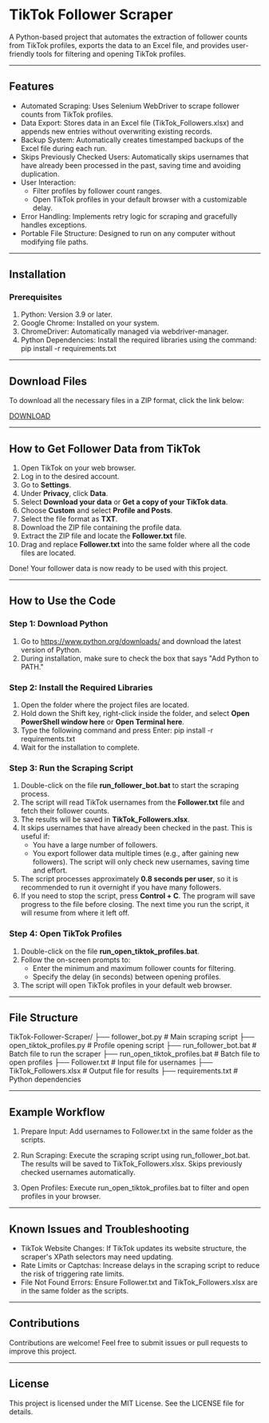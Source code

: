 # TikTok Follower Scraper

A Python-based project that automates the extraction of follower counts from TikTok profiles, exports the data to an Excel file, and provides user-friendly tools for filtering and opening TikTok profiles.

---

## Features

- Automated Scraping: Uses Selenium WebDriver to scrape follower counts from TikTok profiles.
- Data Export: Stores data in an Excel file (TikTok_Followers.xlsx) and appends new entries without overwriting existing records.
- Backup System: Automatically creates timestamped backups of the Excel file during each run.
- Skips Previously Checked Users: Automatically skips usernames that have already been processed in the past, saving time and avoiding duplication.
- User Interaction:
  - Filter profiles by follower count ranges.
  - Open TikTok profiles in your default browser with a customizable delay.
- Error Handling: Implements retry logic for scraping and gracefully handles exceptions.
- Portable File Structure: Designed to run on any computer without modifying file paths.

---

## Installation

### Prerequisites
1. Python: Version 3.9 or later.
2. Google Chrome: Installed on your system.
3. ChromeDriver: Automatically managed via webdriver-manager.
4. Python Dependencies: Install the required libraries using the command:
   pip install -r requirements.txt

---

## Download Files

To download all the necessary files in a ZIP format, click the link below:

[DOWNLOAD](https://drive.google.com/file/d/1HqVkZUtbTZREffDPnO6F0skJbO4DxiQj/view?usp=sharing)

---

## How to Get Follower Data from TikTok

1. Open TikTok on your web browser.
2. Log in to the desired account.
3. Go to **Settings**.
4. Under **Privacy**, click **Data**.
5. Select **Download your data** or **Get a copy of your TikTok data**.
6. Choose **Custom** and select **Profile and Posts**.
7. Select the file format as **TXT**.
8. Download the ZIP file containing the profile data.
9. Extract the ZIP file and locate the **Follower.txt** file.
10. Drag and replace **Follower.txt** into the same folder where all the code files are located.

Done! Your follower data is now ready to be used with this project.

---

## How to Use the Code

### Step 1: Download Python
1. Go to https://www.python.org/downloads/ and download the latest version of Python.
2. During installation, make sure to check the box that says "Add Python to PATH."

### Step 2: Install the Required Libraries
1. Open the folder where the project files are located.
2. Hold down the Shift key, right-click inside the folder, and select **Open PowerShell window here** or **Open Terminal here**.
3. Type the following command and press Enter:
   pip install -r requirements.txt
4. Wait for the installation to complete.

### Step 3: Run the Scraping Script
1. Double-click on the file **run_follower_bot.bat** to start the scraping process.
2. The script will read TikTok usernames from the **Follower.txt** file and fetch their follower counts.
3. The results will be saved in **TikTok_Followers.xlsx**.
4. It skips usernames that have already been checked in the past. This is useful if:
   - You have a large number of followers.
   - You export follower data multiple times (e.g., after gaining new followers).
   The script will only check new usernames, saving time and effort.
5. The script processes approximately **0.8 seconds per user**, so it is recommended to run it overnight if you have many followers.
6. If you need to stop the script, press **Control + C**. The program will save progress to the file before closing. The next time you run the script, it will resume from where it left off.

### Step 4: Open TikTok Profiles
1. Double-click on the file **run_open_tiktok_profiles.bat**.
2. Follow the on-screen prompts to:
   - Enter the minimum and maximum follower counts for filtering.
   - Specify the delay (in seconds) between opening profiles.
3. The script will open TikTok profiles in your default web browser.

---

## File Structure

TikTok-Follower-Scraper/
├── follower_bot.py                # Main scraping script
├── open_tiktok_profiles.py        # Profile opening script
├── run_follower_bot.bat           # Batch file to run the scraper
├── run_open_tiktok_profiles.bat   # Batch file to open profiles
├── Follower.txt                   # Input file for usernames
├── TikTok_Followers.xlsx          # Output file for results
├── requirements.txt               # Python dependencies

---

## Example Workflow

1. Prepare Input:
   Add usernames to Follower.txt in the same folder as the scripts.

2. Run Scraping:
   Execute the scraping script using run_follower_bot.bat.
   The results will be saved to TikTok_Followers.xlsx.
   Skips previously checked usernames automatically.

3. Open Profiles:
   Execute run_open_tiktok_profiles.bat to filter and open profiles in your browser.

---

## Known Issues and Troubleshooting

- TikTok Website Changes:
  If TikTok updates its website structure, the scraper's XPath selectors may need updating.
- Rate Limits or Captchas:
  Increase delays in the scraping script to reduce the risk of triggering rate limits.
- File Not Found Errors:
  Ensure Follower.txt and TikTok_Followers.xlsx are in the same folder as the scripts.

---

## Contributions

Contributions are welcome! Feel free to submit issues or pull requests to improve this project.

---

## License

This project is licensed under the MIT License. See the LICENSE file for details.
